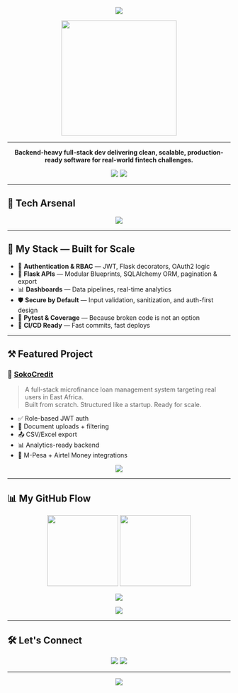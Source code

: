 <!-- Kane7th GitHub Profile README -->

<p align="center">
  <img src="https://readme-typing-svg.herokuapp.com?font=Fira+Code&weight=700&size=26&duration=3000&pause=800&color=F97316&center=true&vCenter=true&width=700&lines=Hey+there%2C+I'm+Kane+%F0%9F%91%8B%F0%9F%8F%BE;Full-Stack+Engineer+%F0%9F%94%A5;Backend+Architect+%7C+Flask+%7C+PostgreSQL;React+%7C+Tailwind+%7C+Redux+Toolkit;Clean+Code+%E2%9C%94%EF%B8%8F+Real+Impact+%E2%9C%A8+No+Excuses" />
</p>

<p align="center">
  <img src="https://media.tenor.com/rePDfDWO3XoAAAAd/hacker-hacking.gif" width="260"/>
</p>

---

<p align="center">
  <b>Backend-heavy full-stack dev delivering clean, scalable, production-ready software for real-world fintech challenges.</b>
</p>

<p align="center">
  <a href="https://github.com/Kane7th"><img src="https://img.shields.io/github/followers/Kane7th?label=Follow&style=social" /></a>
  <a href="#"><img src="https://komarev.com/ghpvc/?username=Kane7th&style=flat&color=orange" /></a>
</p>

---

## 🧠 Tech Arsenal

<p align="center">
  <img src="https://skillicons.dev/icons?i=python,flask,postgresql,react,redux,javascript,tailwind,html,css,docker,git,vscode,postman" />
</p>

---

## 🧱 My Stack — Built for Scale

- 🔐 **Authentication & RBAC** — JWT, Flask decorators, OAuth2 logic
- 🚀 **Flask APIs** — Modular Blueprints, SQLAlchemy ORM, pagination & export
- 📊 **Dashboards** — Data pipelines, real-time analytics
- 🛡 **Secure by Default** — Input validation, sanitization, and auth-first design
- 🧪 **Pytest & Coverage** — Because broken code is not an option
- 🧰 **CI/CD Ready** — Fast commits, fast deploys

---

## ⚒️ Featured Project

### 🔗 [SokoCredit](https://github.com/Kane7th/SokoCredit)
> A full-stack microfinance loan management system targeting real users in East Africa.  
> Built from scratch. Structured like a startup. Ready for scale.

- ✅ Role-based JWT auth
- 📁 Document uploads + filtering
- 📤 CSV/Excel export
- 📊 Analytics-ready backend
- 💸 M-Pesa + Airtel Money integrations

<p align="center">
  <img src="https://github-readme-tech-stack.vercel.app/api/cards?title=Tech+Used&align=center&border=true&titleColor=white&iconOrigin=true&lineCount=2&bgColor=%230f172a&textColor=gray&icons=flask,postgresql,react,javascript,tailwind,docker,git" />
</p>

---

## 📊 My GitHub Flow

<p align="center">
  <img src="https://github-readme-stats.vercel.app/api?username=Kane7th&show_icons=true&count_private=true&theme=radical&hide=stars" height="160"/>
  <img src="https://github-readme-streak-stats.herokuapp.com/?user=Kane7th&theme=radical" height="160"/>
</p>

<p align="center">
  <img src="https://github-profile-trophy.vercel.app/?username=Kane7th&theme=onedark&no-bg=true&no-frame=true&margin-w=10&column=7" />
</p>

<p align="center">
  <img src="https://github-readme-activity-graph.vercel.app/graph?username=Kane7th&theme=react-dark&area=true&hide_border=true" />
</p>

---

## 🛠 Let's Connect

<p align="center">
  <a href="mailto:onekaneldn@gmail.com"><img src="https://img.shields.io/badge/Email-Developer%20Mail-orange?style=for-the-badge&logo=gmail" /></a>
  <a href="https://github.com/Kane7th"><img src="https://img.shields.io/badge/GitHub-Kane7th-181717?style=for-the-badge&logo=github&logoColor=white" /></a>
</p>

---

<p align="center">
  <img src="https://readme-typing-svg.demolab.com?font=Fira+Code&size=18&duration=3000&pause=800&color=10B981&center=true&vCenter=true&width=600&lines=I+don't+write+code...+I+build+software+that+works." />
</p>
